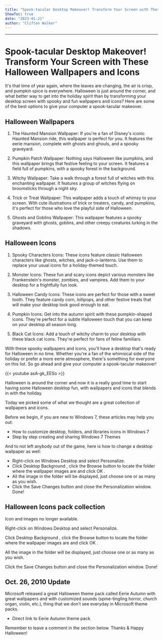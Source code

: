 ```yaml
---
title: "Spook-tacular Desktop Makeover! Transform Your Screen with These Halloween Wallpapers and Icons"
ShowToc: true 
date: "2023-01-21"
author: "Clifton Walker"
---
```

*****
# Spook-tacular Desktop Makeover! Transform Your Screen with These Halloween Wallpapers and Icons

It's that time of year again, where the leaves are changing, the air is crisp, and pumpkin spice is everywhere. Halloween is just around the corner, and what better way to get into the holiday spirit than by transforming your desktop screen with spooky and fun wallpapers and icons? Here are some of the best options to give your computer a spook-tacular makeover.

## Halloween Wallpapers

1. The Haunted Mansion Wallpaper: If you're a fan of Disney's iconic Haunted Mansion ride, this wallpaper is perfect for you. It features the eerie mansion, complete with ghosts and ghouls, and a spooky graveyard.

2. Pumpkin Patch Wallpaper: Nothing says Halloween like pumpkins, and this wallpaper brings that festive feeling to your screen. It features a field full of pumpkins, with a spooky forest in the background.

3. Witchy Wallpaper: Take a walk through a forest full of witches with this enchanting wallpaper. It features a group of witches flying on broomsticks through a night sky.

4. Trick or Treat Wallpaper: This wallpaper adds a touch of whimsy to your screen. With cute illustrations of trick or treaters, candy, and pumpkins, it's perfect for those who love the playful side of Halloween.

5. Ghosts and Goblins Wallpaper: This wallpaper features a spooky graveyard with ghosts, goblins, and other creepy creatures lurking in the shadows.

## Halloween Icons

1. Spooky Characters Icons: These icons feature classic Halloween characters like ghosts, witches, and jack-o-lanterns. Use them to replace your usual icons for a holiday-themed touch.

2. Monster Icons: These fun and scary icons depict various monsters like Frankenstein's monster, zombies, and vampires. Add them to your desktop for a frightfully fun look.

3. Halloween Candy Icons: These icons are perfect for those with a sweet tooth. They feature candy corn, lollipops, and other festive treats that will make your desktop look good enough to eat.

4. Pumpkin Icons: Get into the autumn spirit with these pumpkin-shaped icons. They're perfect for a subtle Halloween touch that you can keep on your desktop all season long.

5. Black Cat Icons: Add a touch of witchy charm to your desktop with these black cat icons. They're perfect for fans of feline familiars.

With these spooky wallpapers and icons, you'll have a desktop that's ready for Halloween in no time. Whether you're a fan of the whimsical side of the holiday or prefer a more eerie atmosphere, there's something for everyone on this list. So go ahead and give your computer a spook-tacular makeover!

{{< youtube asA-gk_EESo >}} 



Halloween is around the corner and now it is a really good time to start having some Halloween desktop fun, with wallpapers and icons that blends in with the holiday.
 
Today we picked some of what we thought are a great collection of wallpapers and icons.
 
Before we begin, if you are new to Windows 7, these articles may help you out:
 
- How to customize desktop, folders, and libraries icons in Windows 7
 - Step by step creating and sharing Windows 7 Themes

 
And to not left anybody out of the game, here is how to change a desktop wallpaper as well:
 
- Right-click on Windows Desktop and select Personalize.
 - Click Desktop Background , click the Browse button to locate the folder where the wallpaper images are and click OK .
 - All the image in the folder will be displayed, just choose one or as many as you wish.
 - Click the Save Changes button and close the Personalization window. Done!

 
## Halloween Icons pack collection
 
Icon and images no longer available.
 
Right-click on Windows Desktop and select Personalize.
 
Click Desktop Background , click the Browse button to locate the folder where the wallpaper images are and click OK .
 
All the image in the folder will be displayed, just choose one or as many as you wish.
 
Click the Save Changes button and close the Personalization window. Done!
 
## Oct. 26, 2010 Update
 
Microsoft released a great Halloween theme pack called Eerie Autumn with great wallpapers and with customized sounds (spine-tingling horror, church organ, violin, etc.), thing that we don’t see everyday in Microsoft theme packs.
 

 
- Direct link to Eerie Autumn theme pack

 
Remember to leave a comment in the section below. Thanks & Happy Halloween!




